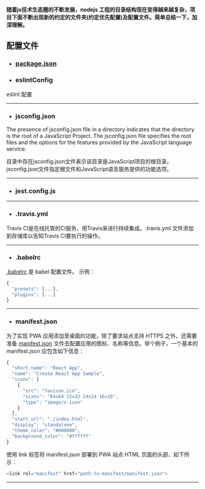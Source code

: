 
**随着js技术生态圈的不断发展，nodejs 工程的目录结构现在变得越来越复杂，项目下面不断出现新的约定的文件夹(约定优先配置)及配置文件。简单总结一下，加深理解。**

## 配置文件

* ### [package.json](http://www.cnblogs.com/tzyy/p/5193811.html#_h1_10)      


* ### eslintConfig 
eslint 配置

***

* ### jsconfig.json
	
The presence of jsconfig.json file in a directory indicates that the directory is the root of a JavaScript Project. The jsconfig.json file specifies the root files and the options for the features provided by the JavaScript language service.

目录中存在jsconfig.json文件表示该目录是JavaScript项目的根目录。 jsconfig.json文件指定根文件和JavaScript语言服务提供的功能选项。

***

* ### jest.config.js

***

* ### .travis.yml
Travis CI是在线托管的CI服务，用Travis来进行持续集成。.travis.yml 文件添加到存储库以告知Travis CI要执行的操作。

***

* ### .babelrc
[.babelrc](https://babeljs.io/docs/en/configuration#babelrc) 是 babel 配置文件。
示例：
```javascript
{
  "presets": [...],
  "plugins": [...]
}
```
***

* ### manifest.json
为了实现 PWA 应用添加至桌面的功能，除了要求站点支持 HTTPS 之外，还需要准备 [manifest.json](https://lavas.baidu.com/doc/engage-retain-users/add-to-home-screen/introduction) 文件去配置应用的图标、名称等信息。举个例子，一个基本的 manifest.json 应包含如下信息：
```javascript
{
  "short_name": "React App",
  "name": "Create React App Sample",
  "icons": [
    {
      "src": "favicon.ico",
      "sizes": "64x64 32x32 24x24 16x16",
      "type": "image/x-icon"
    }
  ],
  "start_url": "./index.html",
  "display": "standalone",
  "theme_color": "#000000",
  "background_color": "#ffffff"
}
```
使用 link 标签将 manifest.json 部署到 PWA 站点 HTML 页面的头部，如下所示：
```javascript
<link rel="manifest" href="path-to-manifest/manifest.json">
```

***




